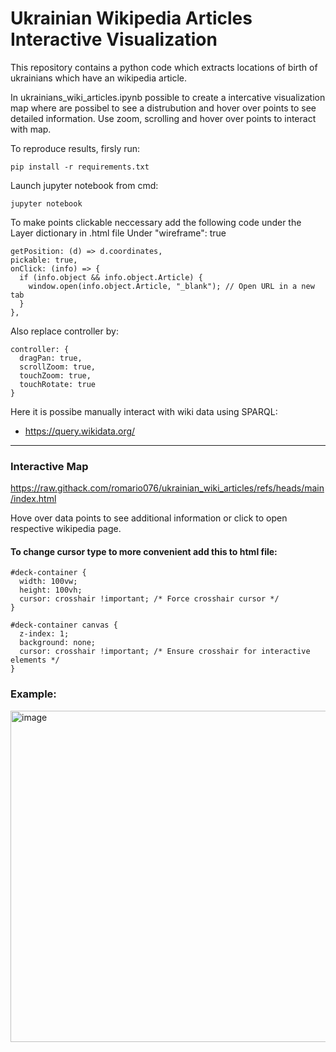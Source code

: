 # Ukrainian Wikipedia Articles Interactive Visualization
This repository contains a python code which extracts locations of birth of ukrainians which have an wikipedia article.

In ukrainians_wiki_articles.ipynb possible to create a intercative visualization map where are possibel to see a distrubution and hover over points to see detailed information.
Use zoom, scrolling and hover over points to interact with map.

To reproduce results, firsly run:
```
pip install -r requirements.txt
```

Launch jupyter notebook from cmd:
```
jupyter notebook
```

To make points clickable neccessary add the following code under the Layer dictionary in .html file
Under "wireframe": true
```
getPosition: (d) => d.coordinates,
pickable: true,
onClick: (info) => {
  if (info.object && info.object.Article) {
    window.open(info.object.Article, "_blank"); // Open URL in a new tab
  }
},
```

Also replace controller by:
```
controller: {
  dragPan: true,
  scrollZoom: true,
  touchZoom: true,
  touchRotate: true
}
```

Here it is possibe manually interact with wiki data using SPARQL:
* https://query.wikidata.org/

<hr>

### Interactive Map
https://raw.githack.com/romario076/ukrainian_wiki_articles/refs/heads/main/index.html

Hove over data points to see additional information or click to open respective wikipedia page.


#### To change cursor type to more convenient add this to html file:
```
#deck-container {
  width: 100vw;
  height: 100vh;
  cursor: crosshair !important; /* Force crosshair cursor */
}

#deck-container canvas {
  z-index: 1;
  background: none;
  cursor: crosshair !important; /* Ensure crosshair for interactive elements */
}
```

### Example:
<img width="530" alt="image" src="https://github.com/user-attachments/assets/c1c63ccf-46c4-482f-8cdf-ac08716b23f3" />



